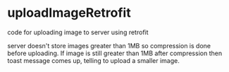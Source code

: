 # uploadImageRetrofit

code for uploading image to server using retrofit

server doesn't store images greater than 1MB so compression is done before uploading. If image is still greater than 1MB after compression 
then toast message comes up, telling to upload a smaller image.
